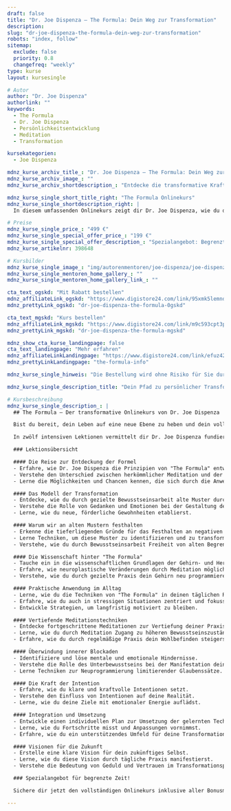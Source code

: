 ```yaml
---
draft: false
title: "Dr. Joe Dispenza – The Formula: Dein Weg zur Transformation"
description:
slug: "dr-joe-dispenza-the-formula-dein-weg-zur-transformation"
robots: "index, follow"
sitemap:
  exclude: false
  priority: 0.8
  changefreq: "weekly"
type: kurse
layout: kursesingle

# Autor
author: "Dr. Joe Dispenza"
authorlink: ""
keywords:
  - The Formula
  - Dr. Joe Dispenza
  - Persönlichkeitsentwicklung
  - Meditation
  - Transformation

kursekategorien:
  - Joe Dispenza

mdnz_kurse_archiv_title_: "Dr. Joe Dispenza – The Formula: Dein Weg zur Transformation"
mdnz_kurse_archiv_image_: ""
mdnz_kurse_archiv_shortdescription_: "Entdecke die transformative Kraft von 'The Formula' und lerne, wie du dein Leben durch gezielte Meditation und Bewusstseinsarbeit verändern kannst."

mdnz_kurse_single_short_title_right: "The Formula Onlinekurs"
mdnz_kurse_single_shortdescription_right: |
  In diesem umfassenden Onlinekurs zeigt dir Dr. Joe Dispenza, wie du durch die Kombination von Gehirn- und Herz-Kohärenz dein volles Potenzial entfalten und dein Leben nachhaltig transformieren kannst.

# Preise
mdnz_kurse_single_price_: "499 €"
mdnz_kurse_single_special_offer_price_: "199 €"
mdnz_kurse_single_special_offer_description_: "Spezialangebot: Begrenzte Zeit verfügbar!"
mdnz_kurse_artikelnr: 398648

# Kursbilder
mdnz_kurse_single_image_: "img/autorenmentoren/joe-dispenza/joe-dispenza-the-formular.webp"
mdnz_kurse_single_mentoren_home_gallery_: ""
mdnz_kurse_single_mentoren_home_gallery_link_: ""

cta_text_ogskd: "Mit Rabatt bestellen"
mdnz_affiliateLink_ogskd: "https://www.digistore24.com/link/95xmk5lemndh/"
mdnz_prettyLink_ogskd: "dr-joe-dispenza-the-formula-0gskd"

cta_text_mgskd: "Kurs bestellen"
mdnz_affiliateLink_mgskd: "https://www.digistore24.com/link/m9c593cpt3pm/"
mdnz_prettyLink_mgskd: "dr-joe-dispenza-the-formula-mgskd"

mdnz_show_cta_kurse_landingpage: false
cta_text_landingpage: "Mehr erfahren"
mdnz_affiliateLinkLandingpage: "https://www.digistore24.com/link/efuz429qn2cr/"
mdnz_prettyLinkLandingpage: "the-formula-info"

mdnz_kurse_single_hinweis: "Die Bestellung wird ohne Risiko für Sie durch unseren Partner durchgeführt."

mdnz_kurse_single_description_title: "Dein Pfad zu persönlicher Transformation und innerem Wachstum"

# Kursbeschreibung
mdnz_kurse_single_description_: |
  ## The Formula – Der transformative Onlinekurs von Dr. Joe Dispenza

  Bist du bereit, dein Leben auf eine neue Ebene zu heben und dein volles Potenzial zu entfalten?

  In zwölf intensiven Lektionen vermittelt dir Dr. Joe Dispenza fundiertes Wissen, praktische Techniken und geführte Meditationen. Du wirst erfahren, wie die Kombination von Gehirn- und Herz-Kohärenz dir ermöglicht, nachhaltige Veränderungen in deinem Leben herbeizuführen. Dieser Kurs richtet sich sowohl an Neueinsteiger als auch an diejenigen, die ihre Kenntnisse vertiefen möchten.

  ### Lektionsübersicht

  #### Die Reise zur Entdeckung der Formel
  - Erfahre, wie Dr. Joe Dispenza die Prinzipien von "The Formula" entwickelte.
  - Verstehe den Unterschied zwischen herkömmlicher Meditation und der Praxis der Gehirn- und Herz-Kohärenz.
  - Lerne die Möglichkeiten und Chancen kennen, die sich durch die Anwendung von "The Formula" in deinem Leben eröffnen.

  #### Das Modell der Transformation
  - Entdecke, wie du durch gezielte Bewusstseinsarbeit alte Muster durchbrechen kannst.
  - Verstehe die Rolle von Gedanken und Emotionen bei der Gestaltung deiner Realität.
  - Lerne, wie du neue, förderliche Gewohnheiten etablierst.

  #### Warum wir an alten Mustern festhalten
  - Erkenne die tieferliegenden Gründe für das Festhalten an negativen Verhaltensweisen.
  - Lerne Techniken, um diese Muster zu identifizieren und zu transformieren.
  - Verstehe, wie du durch Bewusstseinsarbeit Freiheit von alten Begrenzungen erlangst.

  #### Die Wissenschaft hinter "The Formula"
  - Tauche ein in die wissenschaftlichen Grundlagen der Gehirn- und Herz-Kohärenz.
  - Erfahre, wie neuroplastische Veränderungen durch Meditation möglich sind.
  - Verstehe, wie du durch gezielte Praxis dein Gehirn neu programmieren kannst.

  #### Praktische Anwendung im Alltag
  - Lerne, wie du die Techniken von "The Formula" in deinen täglichen Routinen integrierst.
  - Erfahre, wie du auch in stressigen Situationen zentriert und fokussiert bleibst.
  - Entwickle Strategien, um langfristig motiviert zu bleiben.

  #### Vertiefende Meditationstechniken
  - Entdecke fortgeschrittene Meditationen zur Vertiefung deiner Praxis.
  - Lerne, wie du durch Meditation Zugang zu höheren Bewusstseinszuständen erhältst.
  - Erfahre, wie du durch regelmäßige Praxis dein Wohlbefinden steigerst.

  #### Überwindung innerer Blockaden
  - Identifiziere und löse mentale und emotionale Hindernisse.
  - Verstehe die Rolle des Unterbewusstseins bei der Manifestation deiner Ziele.
  - Lerne Techniken zur Neuprogrammierung limitierender Glaubenssätze.

  #### Die Kraft der Intention
  - Erfahre, wie du klare und kraftvolle Intentionen setzt.
  - Verstehe den Einfluss von Intentionen auf deine Realität.
  - Lerne, wie du deine Ziele mit emotionaler Energie auflädst.

  #### Integration und Umsetzung
  - Entwickle einen individuellen Plan zur Umsetzung der gelernten Techniken.
  - Lerne, wie du Fortschritte misst und Anpassungen vornimmst.
  - Erfahre, wie du ein unterstützendes Umfeld für deine Transformation schaffst.

  #### Visionen für die Zukunft
  - Erstelle eine klare Vision für dein zukünftiges Selbst.
  - Lerne, wie du diese Vision durch tägliche Praxis manifestierst.
  - Verstehe die Bedeutung von Geduld und Vertrauen im Transformationsprozess.

  ### Spezialangebot für begrenzte Zeit!

  Sichere dir jetzt den vollständigen Onlinekurs inklusive aller Bonusmaterialien.

---
```

